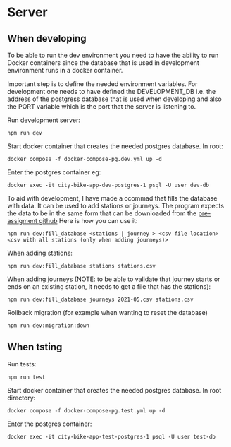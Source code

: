 # Server

## When developing

To be able to run the dev environment you need to have the ability to run Docker containers since the database that is used in development environment runs in a docker container.

Important step is to define the needed environment variables. For development one needs to have defined the DEVELOPMENT_DB i.e. the address of the postgress database that is used when developing and also the PORT variable which is the port that the server is listening to.

Run development server:

    npm run dev

Start docker container that creates the needed postgres database. In root:

    docker compose -f docker-compose-pg.dev.yml up -d

Enter the postgres container eg:

    docker exec -it city-bike-app-dev-postgres-1 psql -U user dev-db

To aid with development, I have made a ccommad that fills the database with data. It can be used to add stations or journeys. The program expects the data to be in the same form that can be downloaded from the [pre-assigment github](https://github.com/solita/dev-academy-2023-exercise) Here is how you can use it:

    npm run dev:fill_database <stations | journey > <csv file location> <csv with all stations (only when adding journeys)>

When adding stations:

    npm run dev:fill_database stations stations.csv

When adding journeys (NOTE: to be able to validate that journey starts or ends on an existing station, it needs to get a file that has the stations):

    npm run dev:fill_database journeys 2021-05.csv stations.csv

Rollback migration (for example when wanting to reset the database)

    npm run dev:migration:down

## When tsting

Run tests:

    npm run test

Start docker container that creates the needed postgres database. In root directory:

    docker compose -f docker-compose-pg.test.yml up -d

Enter the postgres container:

    docker exec -it city-bike-app-test-postgres-1 psql -U user test-db

